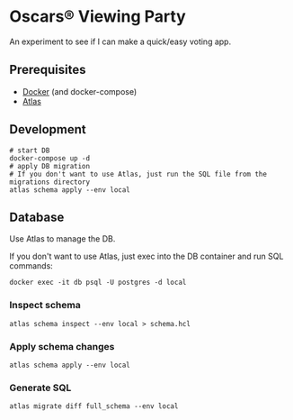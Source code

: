 # Oscars® Viewing Party

An experiment to see if I can make a quick/easy voting app.

## Prerequisites

* [Docker](https://www.docker.com/) (and docker-compose)
* [Atlas](https://atlasgo.io/)

## Development

```shell
# start DB
docker-compose up -d
# apply DB migration
# If you don't want to use Atlas, just run the SQL file from the migrations directory
atlas schema apply --env local
```

## Database

Use Atlas to manage the DB.

If you don't want to use Atlas, just exec into the DB container and run SQL commands:

```shell
docker exec -it db psql -U postgres -d local
```

### Inspect schema

```
atlas schema inspect --env local > schema.hcl
```

### Apply schema changes

```
atlas schema apply --env local
```

### Generate SQL

```
atlas migrate diff full_schema --env local
```
